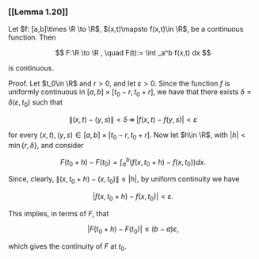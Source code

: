 ### [[Lemma 1.20]]

Let $f: [a,b]\times \R \to \R$, $(x,t)\mapsto f(x,t)\in \R$, be a continuous function. Then

$$ F:\R \to \R , \quad F(t):= \int _a^b f(x,t) dx $$

is continuous.

Proof. Let $t_0\in \R$ and $r>0$, and let $\varepsilon >0$. Since the function $f$ is uniformly continuous in $[a,b]\times [t_0-r, t_0+r]$, we have that there exists $\delta =\delta (\varepsilon ,t_0)$ such that

$$ \|(x,t)-(y,s)\|<\delta \, \Rightarrow \, |f(x,t)-f(y,s)|<\varepsilon $$

for every $(x,t),(y,s) \in [a,b]\times [t_0-r, t_0+r]$. Now let $h\in \R$, with $|h|<\min \{r,\delta \}$, and consider

$$ F(t_0+h) - F(t_0) = \int _a^b \big (f(x,t_0+h) - f(x,t_0)\big ) dx. $$

Since, clearly, $\|(x,t_0+h) - (x,t_0)\| \leq |h|$, by uniform continuity we have

$$ |f(x,t_0+h) - f(x,t_0)|<\varepsilon . $$

This implies, in terms of $F$, that

$$ |F(t_0+h)-F(t_0)| \leq (b-a) \varepsilon , $$

which gives the continuity of $F$ at $t_0$.